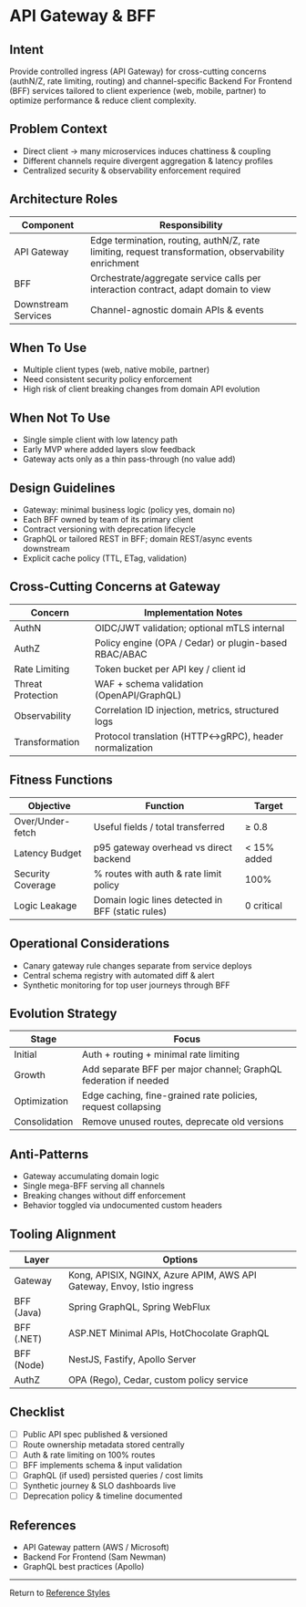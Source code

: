 # API Gateway & BFF

## Intent

Provide controlled ingress (API Gateway) for cross-cutting concerns (authN/Z, rate limiting, routing) and channel-specific Backend For Frontend (BFF) services tailored to client experience (web, mobile, partner) to optimize performance & reduce client complexity.

## Problem Context

- Direct client → many microservices induces chattiness & coupling
- Different channels require divergent aggregation & latency profiles
- Centralized security & observability enforcement required

## Architecture Roles

| Component | Responsibility |
| --------- | -------------- |
| API Gateway | Edge termination, routing, authN/Z, rate limiting, request transformation, observability enrichment |
| BFF | Orchestrate/aggregate service calls per interaction contract, adapt domain to view |
| Downstream Services | Channel-agnostic domain APIs & events |

## When To Use

- Multiple client types (web, native mobile, partner)
- Need consistent security policy enforcement
- High risk of client breaking changes from domain API evolution

## When Not To Use

- Single simple client with low latency path
- Early MVP where added layers slow feedback
- Gateway acts only as a thin pass-through (no value add)

## Design Guidelines

- Gateway: minimal business logic (policy yes, domain no)
- Each BFF owned by team of its primary client
- Contract versioning with deprecation lifecycle
- GraphQL or tailored REST in BFF; domain REST/async events downstream
- Explicit cache policy (TTL, ETag, validation)

## Cross-Cutting Concerns at Gateway

| Concern | Implementation Notes |
| ------- | -------------------- |
| AuthN | OIDC/JWT validation; optional mTLS internal |
| AuthZ | Policy engine (OPA / Cedar) or plugin-based RBAC/ABAC |
| Rate Limiting | Token bucket per API key / client id |
| Threat Protection | WAF + schema validation (OpenAPI/GraphQL) |
| Observability | Correlation ID injection, metrics, structured logs |
| Transformation | Protocol translation (HTTP↔gRPC), header normalization |

## Fitness Functions

| Objective | Function | Target |
| --------- | -------- | ------ |
| Over/Under-fetch | Useful fields / total transferred | ≥ 0.8 |
| Latency Budget | p95 gateway overhead vs direct backend | < 15% added |
| Security Coverage | % routes with auth & rate limit policy | 100% |
| Logic Leakage | Domain logic lines detected in BFF (static rules) | 0 critical |

## Operational Considerations

- Canary gateway rule changes separate from service deploys
- Central schema registry with automated diff & alert
- Synthetic monitoring for top user journeys through BFF

## Evolution Strategy

| Stage | Focus |
| ----- | ----- |
| Initial | Auth + routing + minimal rate limiting |
| Growth | Add separate BFF per major channel; GraphQL federation if needed |
| Optimization | Edge caching, fine-grained rate policies, request collapsing |
| Consolidation | Remove unused routes, deprecate old versions |

## Anti-Patterns

- Gateway accumulating domain logic
- Single mega-BFF serving all channels
- Breaking changes without diff enforcement
- Behavior toggled via undocumented custom headers

## Tooling Alignment

| Layer | Options |
| ----- | ------- |
| Gateway | Kong, APISIX, NGINX, Azure APIM, AWS API Gateway, Envoy, Istio ingress |
| BFF (Java) | Spring GraphQL, Spring WebFlux |
| BFF (.NET) | ASP.NET Minimal APIs, HotChocolate GraphQL |
| BFF (Node) | NestJS, Fastify, Apollo Server |
| AuthZ | OPA (Rego), Cedar, custom policy service |

## Checklist

- [ ] Public API spec published & versioned
- [ ] Route ownership metadata stored centrally
- [ ] Auth & rate limiting on 100% routes
- [ ] BFF implements schema & input validation
- [ ] GraphQL (if used) persisted queries / cost limits
- [ ] Synthetic journey & SLO dashboards live
- [ ] Deprecation policy & timeline documented

## References

- API Gateway pattern (AWS / Microsoft)
- Backend For Frontend (Sam Newman)
- GraphQL best practices (Apollo)

---
Return to [Reference Styles](./README.md)
